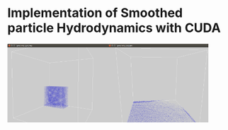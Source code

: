 # Implementation of Smoothed particle Hydrodynamics with CUDA

<img align="left" src="Images/SPH_001.png" width="45%"/> <img align="left" src="Images/SPH_003.png" width="45%"/> 
<!-- ![SPH](Images/SPH_001.png)![SPH](Images/SPH_002.png)![SPH](Images/SPH_003.png) -->
